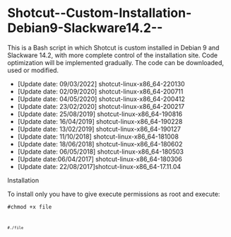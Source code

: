 # Shotcut--Custom-Installation-Debian9-Slackware14.2--
This is a Bash script in which Shotcut is custom installed in Debian 9 and Slackware 14.2, with more complete control of the installation site. Code optimization will be implemented gradually. The code can be downloaded, used or modified.

- [Update date: 09/03/2022] shotcut-linux-x86_64-220130
- [Update date: 02/09/2020] shotcut-linux-x86_64-200711
- [Update date: 04/05/2020] shotcut-linux-x86_64-200412
- [Update date: 23/02/2020] shotcut-linux-x86_64-200217
- [Update date: 25/08/2019] shotcut-linux-x86_64-190816
- [Update date: 16/04/2019] shotcut-linux-x86_64-190228
- [Update date: 13/02/2019] shotcut-linux-x86_64-190127
- [Update date: 11/10/2018] shotcut-linux-x86_64-181008
- [Update date: 18/06/2018] shotcut-linux-x86_64-180602
- [Update date: 06/05/2018] shotcut-linux-x86_64-180503
- [Update date:06/04/2017] shotcut-linux-x86_64-180306
- [Update date: 22/08/2017]shotcut-linux-x86_64-17.11.04

Installation

To install only you have to give execute permissions as root and execute:

<code>#chmod +x file<code>

<code>#./file<code>
